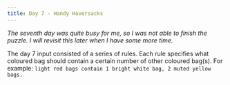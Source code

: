 ```yaml
---
title: Day 7 - Handy Haversacks
---
```

*<span class="text-warning">The seventh day was quite busy for me, so I was not able to finish the puzzle. I will revisit this later when I have some more time.</span>*

The day 7 input consisted of a series of rules. Each rule specifies what coloured bag should contain a certain number of other coloured bag(s). For example: `light red bags contain 1 bright white bag, 2 muted yellow bags.`